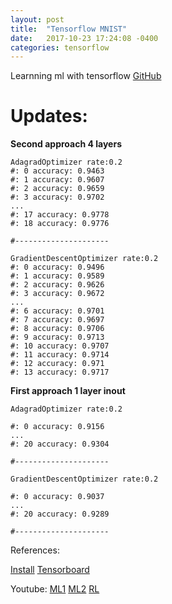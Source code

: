 ```yaml
---
layout: post
title:  "Tensorflow MNIST"
date:   2017-10-23 17:24:08 -0400
categories: tensorflow
---
```



Learnning ml with tensorflow [GitHub](https://github.com/DavidTai1/TF) 

# **Updates:** 

**Second approach 4 layers**

	AdagradOptimizer rate:0.2
	#: 0 accuracy: 0.9463
	#: 1 accuracy: 0.9607
	#: 2 accuracy: 0.9659
	#: 3 accuracy: 0.9702
	...
	#: 17 accuracy: 0.9778
	#: 18 accuracy: 0.9776

	#---------------------

	GradientDescentOptimizer rate:0.2
	#: 0 accuracy: 0.9496
	#: 1 accuracy: 0.9589
	#: 2 accuracy: 0.9626
	#: 3 accuracy: 0.9672
	...
	#: 6 accuracy: 0.9701
	#: 7 accuracy: 0.9697
	#: 8 accuracy: 0.9706
	#: 9 accuracy: 0.9713
	#: 10 accuracy: 0.9707
	#: 11 accuracy: 0.9714
	#: 12 accuracy: 0.971
	#: 13 accuracy: 0.9717

**First approach 1 layer inout**

	AdagradOptimizer rate:0.2

	#: 0 accuracy: 0.9156
	...
	#: 20 accuracy: 0.9304

	#---------------------

	GradientDescentOptimizer rate:0.2

	#: 0 accuracy: 0.9037
	...
	#: 20 accuracy: 0.9289

	#---------------------

References:

[Install](https://www.tensorflow.org/install/install_mac)
[Tensorboard](https://github.com/dmlc/tensorboard/blob/master/docs/tutorial/understanding-vanish-gradient.ipynb)

Youtube:
[ML1](https://www.youtube.com/watch?v=lAaCeiqE6CE&list=PLXO45tsB95cKI5AIlf5TxxFPzb-0zeVZ8)
[ML2](https://www.youtube.com/watch?v=yZAmA00mF7s)
[RL](https://www.youtube.com/watch?v=vCNkQREqd2k&list=PLjSwXXbVlK6K2enbNmPGjnmB8QBRgCv5s)







